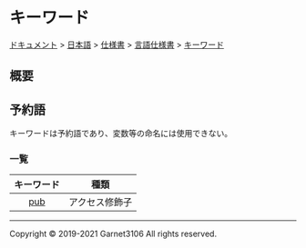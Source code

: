 # キーワード

[ドキュメント](../../../../index.md) > [日本語](../../../index.md) > [仕様書](../../index.md) > [言語仕様書](../index.md) > [キーワード](./index.md)

## 概要

## 予約語

キーワードは予約語であり、変数等の命名には使用できない。

### 一覧

|キーワード|種類|
|:-:|:-:|
|[pub](./pub/index.md)|アクセス修飾子|

---

Copyright © 2019-2021 Garnet3106 All rights reserved.
